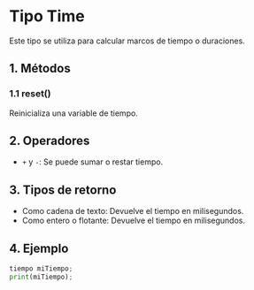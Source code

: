 # Tipo Time

Este tipo se utiliza para calcular marcos de tiempo o duraciones.

## 1. Métodos

### 1.1 reset()
Reinicializa una variable de tiempo.

## 2. Operadores

- `+` y `-`: Se puede sumar o restar tiempo.

## 3. Tipos de retorno

- Como cadena de texto: Devuelve el tiempo en milisegundos.
- Como entero o flotante: Devuelve el tiempo en milisegundos.

## 4. Ejemplo

```python
tiempo miTiempo;
print(miTiempo);
```